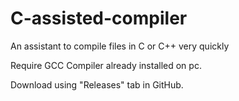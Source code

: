 # C-assisted-compiler
An assistant to compile files in C or C++ very quickly

Require GCC Compiler already installed on pc.

Download using "Releases" tab in GitHub.
